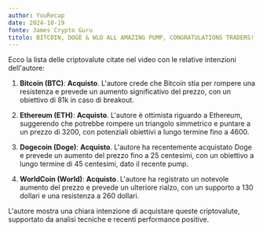 ```yaml
---
author: YouRecap
date: 2024-10-19
fonte: James Crypto Guru
titolo: BITCOIN, DOGE & WLD ALL AMAZING PUMP, CONGRATULATIONS TRADERS!!!
---
```


Ecco la lista delle criptovalute citate nel video con le relative intenzioni dell'autore:

1. **Bitcoin (BTC)**: **Acquisto**. L'autore crede che Bitcoin stia per rompere una resistenza e prevede un aumento significativo del prezzo, con un obiettivo di 81k in caso di breakout.

2. **Ethereum (ETH)**: **Acquisto**. L'autore è ottimista riguardo a Ethereum, suggerendo che potrebbe rompere un triangolo simmetrico e puntare a un prezzo di 3200, con potenziali obiettivi a lungo termine fino a 4600.

3. **Dogecoin (Doge)**: **Acquisto**. L'autore ha recentemente acquistato Doge e prevede un aumento del prezzo fino a 25 centesimi, con un obiettivo a lungo termine di 45 centesimi, dato il recente pump.

4. **WorldCoin (World)**: **Acquisto**. L'autore ha registrato un notevole aumento del prezzo e prevede un ulteriore rialzo, con un supporto a 130 dollari e una resistenza a 260 dollari.

L'autore mostra una chiara intenzione di acquistare queste criptovalute, supportato da analisi tecniche e recenti performance positive.
